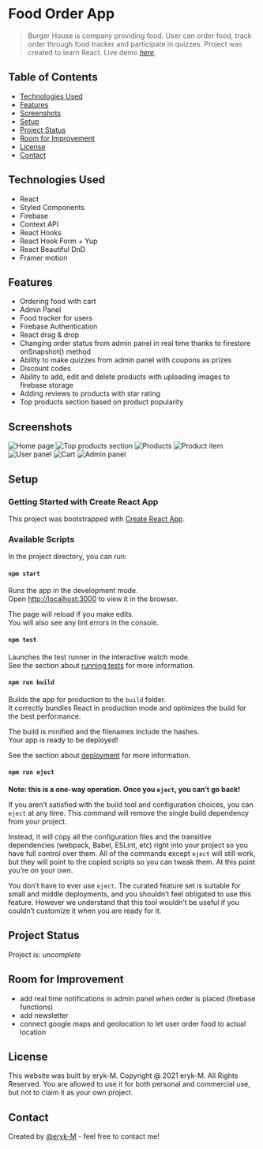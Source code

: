 # Food Order App

> Burger House is company providing food. User can order food, track order through food tracker and participate in quizzes.
> Project was created to learn React.
> Live demo [_here_](https://www.food-order-eryk.netlify.app).

## Table of Contents

- [Technologies Used](#technologies-used)
- [Features](#features)
- [Screenshots](#screenshots)
- [Setup](#setup)
- [Project Status](#project-status)
- [Room for Improvement](#room-for-improvement)
- [License](#license)
- [Contact](#contact)

## Technologies Used

- React
- Styled Components
- Firebase
- Context API
- React Hooks
- React Hook Form + Yup
- React Beautiful DnD
- Framer motion

## Features

- Ordering food with cart
- Admin Panel
- Food tracker for users
- Firebase Authentication
- React drag & drop
- Changing order status from admin panel in real time thanks to firestore onSnapshot() method
- Ability to make quizzes from admin panel with coupons as prizes
- Discount codes
- Ability to add, edit and delete products with uploading images to firebase storage
- Adding reviews to products with star rating
- Top products section based on product popularity

## Screenshots

![Home page](./assets/images/screenshots/screenshot_1.jpg)
![Top products section](./assets/images/screenshots/screenshot_2.jpg)
![Products](./assets/images/screenshots/screenshot_3.jpg)
![Product item](./assets/images/screenshots/screenshot_4.jpg)
![User panel](./assets/images/screenshots/screenshot_5.jpg)
![Cart](./assets/images/screenshots/screenshot_6.jpg)
![Admin panel](./assets/images/screenshots/screenshot_7.jpg)

## Setup

### Getting Started with Create React App

This project was bootstrapped with [Create React App](https://github.com/facebook/create-react-app).

### Available Scripts

In the project directory, you can run:

#### `npm start`

Runs the app in the development mode.\
Open [http://localhost:3000](http://localhost:3000) to view it in the browser.

The page will reload if you make edits.\
You will also see any lint errors in the console.

#### `npm test`

Launches the test runner in the interactive watch mode.\
See the section about [running tests](https://facebook.github.io/create-react-app/docs/running-tests) for more information.

#### `npm run build`

Builds the app for production to the `build` folder.\
It correctly bundles React in production mode and optimizes the build for the best performance.

The build is minified and the filenames include the hashes.\
Your app is ready to be deployed!

See the section about [deployment](https://facebook.github.io/create-react-app/docs/deployment) for more information.

#### `npm run eject`

**Note: this is a one-way operation. Once you `eject`, you can’t go back!**

If you aren’t satisfied with the build tool and configuration choices, you can `eject` at any time. This command will remove the single build dependency from your project.

Instead, it will copy all the configuration files and the transitive dependencies (webpack, Babel, ESLint, etc) right into your project so you have full control over them. All of the commands except `eject` will still work, but they will point to the copied scripts so you can tweak them. At this point you’re on your own.

You don’t have to ever use `eject`. The curated feature set is suitable for small and middle deployments, and you shouldn’t feel obligated to use this feature. However we understand that this tool wouldn’t be useful if you couldn’t customize it when you are ready for it.

## Project Status

Project is: _uncomplete_

## Room for Improvement

- add real time notifications in admin panel when order is placed (firebase functions)
- add newsletter
- connect google maps and geolocation to let user order food to actual location

## License

This website was built by eryk-M.
Copyright @ 2021 eryk-M. All Rights Reserved.
You are allowed to use it for both personal and commercial use, but not to claim it as your own project.

## Contact

Created by [@eryk-M](https://github.com/eryk-M) - feel free to contact me!

